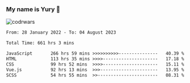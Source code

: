 ### My name is Yury 👋 
![codrwars](https://www.codewars.com/users/litury/badges/micro) 


<!--START_SECTION:waka-->

```txt
From: 28 January 2022 - To: 04 August 2023

Total Time: 661 hrs 3 mins

JavaScript       266 hrs 59 mins >>>>>>>>>>---------------   40.39 %
HTML             113 hrs 35 mins >>>>---------------------   17.18 %
CSS              99 hrs 52 mins  >>>>---------------------   15.11 %
Vue.js           92 hrs 13 mins  >>>----------------------   13.95 %
SCSS             54 hrs 55 mins  >>-----------------------   08.31 %
```

<!--END_SECTION:waka-->

